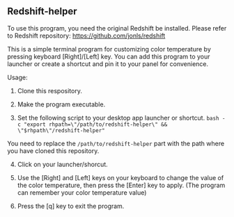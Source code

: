 ## Redshift-helper

To use this program, you need the original Redshift be installed. Please refer to Redshift repository: https://github.com/jonls/redshift

This is a simple terminal program for customizing color temperature by pressing keyboard [Right]/[Left] key. You can add this program to your launcher or create a shortcut and pin it to your panel for convenience.

Usage:
1. Clone this respository.

2. Make the program executable.

3. Set the following script to your desktop app launcher or shortcut.
`bash -c "export rhpath=\"/path/to/redshift-helper\" && \"$rhpath\"/redshift-helper"`

You need to replace the `/path/to/redshift-helper` part with the path where you have cloned this repository.

4. Click on your launcher/shorcut.

5. Use the [Right] and [Left] keys on your keyboard to change the value of the color temperature, then press the [Enter] key to apply. (The program can remember your color temperature value)

6. Press the [q] key to exit the program.

